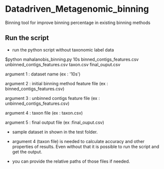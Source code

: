 # Datadriven_Metagenomic_binning
Binning tool for improve binning percentage in existing binning methods

Run the script
------------

* run the python script without taxonomic label data

$python mahalanobis_binning.py 10s binned_contigs_features.csv unbinned_contigs_features.csv taxon.csv final_ouput.csv


argument 1 : dataset name (ex : '10s')

argument 2 : initial binning method feature file (ex : binned_contigs_features.csv)

argument 3 : unbinned contigs feature file (ex : unbinned_contigs_features.csv)

argument 4 : taxon file (ex : taxon.csv)

argument 5 : final output file (ex :final_ouput.csv)


* sample dataset in shown in the test folder.

* argument 4 (taxon file) is needed to calculate accuracy and other properties of results. Even without that it is possible to run the script and get the output.

* you can provide the relative paths of those files if needed.
